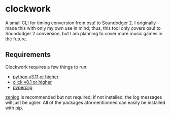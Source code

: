 # clockwork
A small CLI for timing conversion from osu! to Soundodger 2. I originally made this with only my own use in mind; thus, this tool only covers osu! to Soundodger 2 conversion, but I am planning to cover more music games in the future.

## Requirements
Clockwork requires a few things to run:
- [python v3.11 or higher](https://www.python.org/)
- [click v8.1 or higher](https://click.palletsprojects.com/en/8.1.x/)
- [pyperclip](https://pypi.org/project/pyperclip/)

[zenlog](https://github.com/ManufacturaInd/python-zenlog) is recommended but not required; if not installed, the log messages will just be uglier.
All of the packages aformentionned can easily be installed with pip.

